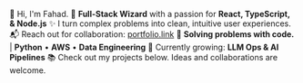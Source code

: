 👋 Hi, I'm Fahad.
🚀 **Full-Stack Wizard** with a passion for **React, TypeScript, & Node.js**
✨ I turn complex problems into clean, intuitive user experiences.
📬 Reach out for collaboration: [portfolio.link](https://portfolio.link)
🔧 **Solving problems with code.** | **Python** • **AWS** • **Data Engineering**
🌱 Currently growing: **LLM Ops & AI Pipelines**
📚 Check out my projects below. Ideas and collaborations are welcome.
